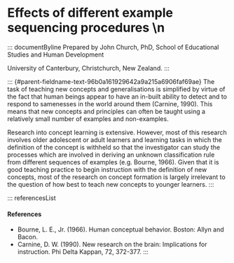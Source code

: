 # Effects of different example sequencing procedures \n

::: documentByline
Prepared by John Church, PhD, School of Educational Studies and Human
Development

University of Canterbury, Christchurch, New Zealand.
:::

::: {#parent-fieldname-text-96b0a161929642a9a215a6906faf69ae}
The task of teaching new concepts and generalisations is simplified by
virtue of the fact that human beings appear to have an in-built ability
to detect and to respond to samenesses in the world around them
(Carnine, 1990). This means that new concepts and principles can often
be taught using a relatively small number of examples and non-examples.

Research into concept learning is extensive. However, most of this
research involves older adolescent or adult learners and learning tasks
in which the definition of the concept is withheld so that the
investigator can study the processes which are involved in deriving an
unknown classification rule from different sequences of examples (e.g.
Bourne, 1966). Given that it is good teaching practice to begin
instruction with the definition of new concepts, most of the research on
concept formation is largely irrelevant to the question of how best to
teach new concepts to younger learners.
:::

::: referencesList
#### References

-   Bourne, L. E., Jr. (1966). Human conceptual behavior. Boston: Allyn
    and Bacon.
-   Carnine, D. W. (1990). New research on the brain: Implications for
    instruction. Phi Delta Kappan, 72, 372-377.
:::

